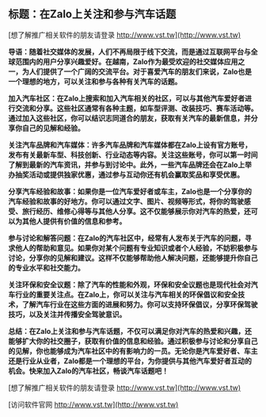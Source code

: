 ## **标题：在Zalo上关注和参与汽车话题**

[想了解推广相关软件的朋友请登录 http://www.vst.tw](http://www.vst.tw)

**导语：随着社交媒体的发展，人们不再局限于线下交流，而是通过互联网平台与全球范围内的用户分享兴趣爱好。在越南，Zalo作为最受欢迎的社交媒体应用之一，为人们提供了一个广阔的交流平台。对于喜爱汽车的朋友们来说，Zalo也是一个理想的地方，可以关注和参与各种有关汽车的话题。**

**加入汽车社区：在Zalo上搜索和加入汽车相关的社区，可以与其他汽车爱好者进行交流和分享。这些社区通常有各种主题，如车型评测、改装技巧、赛车活动等。通过加入这些社区，你可以结识志同道合的朋友，获取有关汽车的最新信息，并分享你自己的见解和经验。**

**关注汽车品牌和汽车媒体：许多汽车品牌和汽车媒体都在Zalo上设有官方账号，发布有关最新车型、科技创新、行业动态等内容。关注这些账号，你可以第一时间了解到最新的汽车资讯，并参与到讨论中。此外，一些汽车品牌还会在Zalo上举办抽奖活动或提供独家优惠，通过参与互动你还有机会赢取奖品和享受优惠。**

**分享汽车经验和故事：如果你是一位汽车爱好者或车主，Zalo也是一个分享你的汽车经验和故事的好地方。你可以通过文字、图片、视频等形式，将你的驾驶感受、旅行经历、维修心得等与其他人分享。这不仅能够展示你对汽车的热爱，还可以为其他人提供有价值的信息和参考。**

**参与讨论和解答问题：在Zalo的汽车社区中，经常有人发布关于汽车的问题，寻求他人的帮助和意见。如果你对某个问题有专业知识或者个人经验，不妨积极参与讨论，分享你的见解和建议。这样不仅能够帮助他人解决问题，还能够提升你自己的专业水平和社交能力。**

**关注环保和安全议题：除了汽车的性能和外观，环保和安全议题也是现代社会对汽车行业的重要关注点。在Zalo上，你可以关注与汽车相关的环保倡议和安全技术，了解汽车行业在这些方面的进展和努力。你可以支持环保倡议，分享环保驾驶技巧，以及关注并传播安全驾驶意识。**

**总结：在Zalo上关注和参与汽车话题，不仅可以满足你对汽车的热爱和兴趣，还能够扩大你的社交圈子，获取有价值的信息和经验。通过积极参与讨论和分享自己的见解，你也能够成为汽车社区中的有影响力的一员。无论你是汽车爱好者、车主还是行业从业者，Zalo都是一个理想的平台，为你提供与其他汽车爱好者互动的机会。快来加入Zalo的汽车社区，畅谈汽车话题吧！**

[想了解推广相关软件的朋友请登录 http://www.vst.tw](http://www.vst.tw)


[访问软件官网 http://www.vst.tw](http://www.vst.tw)
